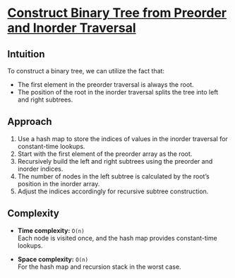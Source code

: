 # [Construct Binary Tree from Preorder and Inorder Traversal](https://leetcode.com/problems/construct-binary-tree-from-preorder-and-inorder-traversal/)

## Intuition
To construct a binary tree, we can utilize the fact that:
- The first element in the preorder traversal is always the root.
- The position of the root in the inorder traversal splits the tree into left and right subtrees.

## Approach
1. Use a hash map to store the indices of values in the inorder traversal for constant-time lookups.
2. Start with the first element of the preorder array as the root.
3. Recursively build the left and right subtrees using the preorder and inorder indices.
4. The number of nodes in the left subtree is calculated by the root’s position in the inorder array.
5. Adjust the indices accordingly for recursive subtree construction.

## Complexity
- **Time complexity:** `O(n)`  
  Each node is visited once, and the hash map provides constant-time lookups.

- **Space complexity:** `O(n)`  
  For the hash map and recursion stack in the worst case.
